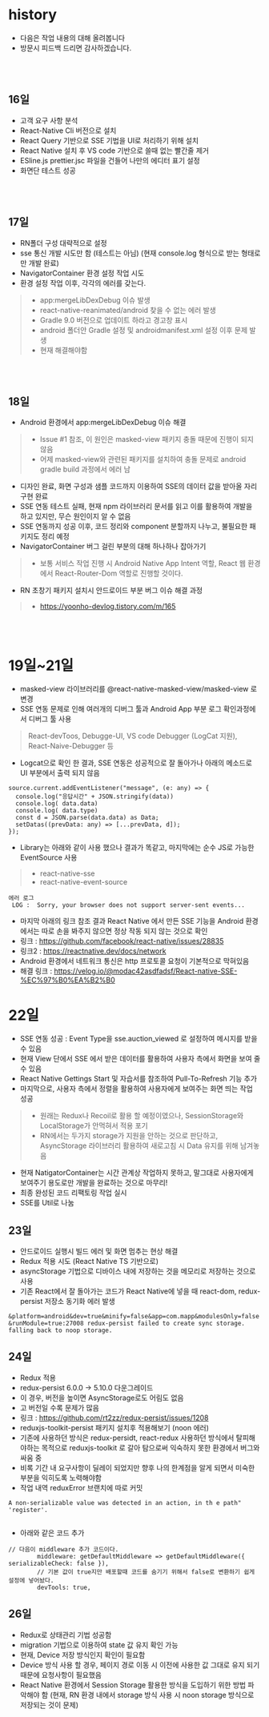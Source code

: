 # history
- 다음은 작업 내용의 대해 올려봅니다
- 방문시 피드백 드리면 감사하겠습니다.

<br/><br/>

## 16일
- 고객 요구 사항 분석
- React-Native Cli 버전으로 설치
- React Query 기반으로 SSE 기법을 UI로 처리하기 위해 설치
- React Native 설치 후 VS code 기반으로 쓸때 없는 빨간줄 제거
- ESline.js prettier.jsc 파일을 건들어 나만의 에디터 표기 설정
- 화면단 테스트 성공

<br/><br/>

## 17일
- RN폴더 구성 대략적으로 설정
- sse 통신 개발 시도만 함 (테스트는 아님) (현재 console.log 형식으로 받는 형태로만 개발 완료)
- NavigatorContainer 환경 설정 작업 시도
- 환경 설정 작업 이후, 각각의 에러를 갖는다.
> - app:mergeLibDexDebug 이슈 발생
> - react-native-reanimated/android 찾을 수 없는 에러 발생
> - Gradle 9.0 버전으로 업데이트 하라고 경고창 표시
> - android 폴더안 Gradle 설정 및 androidmanifest.xml 설정 이후 문제 발생
> - 현재 해결해야함

<br/><br/>

## 18일
- Android 환경에서 app:mergeLibDexDebug 이슈 해결
> - Issue #1 참조, 이 원인은 masked-view 패키지 충돌 때문에 진행이 되지 않음
> - 어제 masked-view와 관련된 패키지를 설치하여 충돌 문제로 android gradle build 과정에서 에러 남
- 디자인 완료, 화면 구성과 샘플 코드까지 이용하여 SSE의 데이터 값을 받아올 자리 구현 완료
- SSE 연동 테스트 실패, 현재 npm 라이브러리 문서를 읽고 이를 활용하여 개발을 하고 있지만, 무슨 원인이지 알 수 없음
- SSE 연동까지 성공 이후, 코드 정리와 component 분할까지 나누고, 불필요한 패키지도 정리 예정
- NavigatorContainer 버그 걸린 부분의 대해 하나하나 잡아가기 
> - 보통 서비스 작업 진행 시 Android Native App Intent 역할, React 웹 환경에서 React-Router-Dom 역할로 진행할 것이다.
- RN 초창기 패키지 설치시 안드로이드 부분 버그 이슈 해결 과정
> - https://yoonho-devlog.tistory.com/m/165

<br/><br/>

# 19일~21일
- masked-view 라이브러리를 @react-native-masked-view/masked-view 로 변경
- SSE 연동 문제로 인해 여러개의 디버그 툴과 Android App 부분 로그 확인과정에서 디버그 툴 사용
> React-devToos, Debugge-UI, VS code Debugger (LogCat 지원), React-Naive-Debugger 등
- Logcat으로 확인 한 결과, SSE 연동은 성공적으로 잘 돌아가나 아래의 메소드로 UI 부분에서 출력 되지 않음
```
source.current.addEventListener("message", (e: any) => {
  console.log("응답시간" + JSON.stringify(data))
  console.log( data.data) 
  console.log( data.type)
  const d = JSON.parse(data.data) as Data;
  setDatas((prevData: any) => [...prevData, d]);
});
```
- Library는 아래와 같이 사용 했으나 결과가 똑같고, 마지막에는 순수 JS로 가능한 EventSource 사용
> - react-native-sse
> - react-native-event-source
```
에러 로그
 LOG :  Sorry, your browser does not support server-sent events...
```
- 마지막 아래의 링크 참조 결과 React Native 에서 만든 SSE 기능을 Android 환경에서는 따로 손을 봐주지 않으면 정상 작동 되지 않는 것으로 확인
- 링크 :  https://github.com/facebook/react-native/issues/28835
- 링크2 : https://reactnative.dev/docs/network
- Android 환경에서 네트워크 통신은 http 프로토콜 요청이 기본적으로 막혀있음
- 해결 링크 : https://velog.io/@modac42asdfadsf/React-native-SSE-%EC%97%B0%EA%B2%B0

# 22일
- SSE 연동 성공 : Event Type을 sse.auction_viewed 로 설정하여 메시지를 받을 수 있음
- 현재 View 단에서 SSE 에서 받은 데이터를 활용하여 사용자 측에서 화면을 보여 줄 수 있음
- React Native Gettings Start 및 자습서를 참조하여 Pull-To-Refresh 기능 추가
- 마지막으로, 사용자 측에서 정렬을 활용하여 사용자에게 보여주는 화면 띄는 작업 성공
> - 원래는 Redux나 Recoil로 활용 할 예정이였으나, SessionStorage와 LocalStorage가 안먹혀서 적용 포기
> - RN에서는 두가지 storage가 지원을 안하는 것으로 판단하고, AsyncStorage 라이브러리 활용하여 새로고침 시 Data 유지를 위해 남겨놓음
- 현재 NatigatorContainer는 시간 관계상 작업하지 못하고, 말그대로 사용자에게 보여주기 용도로만 개발을 완료하는 것으로 마무리!
- 최종 완성된 코드 리팩토링 작업 실시
- SSE를 Util로 나눔

## 23일
- 안드로이드 실행시 빌드 에러 및 화면 멈추는 현상 해결
- Redux 적용 시도 (React Native TS 기반으로)
- asyncStorage 기법으로 디바이스 내에 저장하는 것을 메모리로 저장하는 것으로 사용
- 기존 React에서 잘 돌아가는 코드가 React Native에 넣을 때 react-dom, redux-persist 저장소 동기화 에러 발생
```
&platform=android&dev=true&minify=false&app=com.mapp&modulesOnly=false
&runModule=true:27008 redux-persist failed to create sync storage.
falling back to noop storage.
```

## 24일
- Redux 적용
- redux-persist 6.0.0 -> 5.10.0 다운그레이드
- 이 경우, 버전을 높이면 AsyncStorage로도 어림도 없음
- 고 버전일 수록 문제가 많음
- 링크 : https://github.com/rt2zz/redux-persist/issues/1208
- reduxjs-toolkit-persist 패키지 설치후 적용해보기 (noon 에러)
- 기존에 사용하던 방식은 redux-persidt, react-redux 사용하던 방식에서 탈피해야하는 목적으로 reduxjs-toolkit 로 갈아 탐으로써 익숙하지 못한 환경에서 버그와 싸움 중
- 비록 기간 내 요구사항이 딜레이 되었지만 향후 나의 한계점을 알게 되면서 미숙한 부분을 익히도록 노력해야함
- 작업 내역 reduxError 브랜치에 따로 커밋

```
A non-serializable value was detected in an action, in th e path" 'register'.


```

- 아래와 같은 코드 추가

```
// 다음이 middleware 추가 코드이다.
        middleware: getDefaultMiddleware => getDefaultMiddleware({ serializableCheck: false }),
        // 기본 값이 true지만 배포할때 코드를 숨기기 위해서 false로 변환하기 쉽게 설정에 넣어놨다.
        devTools: true,
```


## 26일
- Redux로 상태관리 기법 성공함
- migration 기법으로 이용하여 state 값 유지 확인 가능
- 현재, Device 저장 방식인지 확인이 필요함
- Device 방식 사용 할 경우, 페이지 경로 이동 시 이전에 사용한 값 그대로 유지 되기 때문에 요청사항이 필요했음
- React Native 환경에서 Session Storage 활용한 방식을 도입하기 위한 방법 파악해야 함 (현재, RN 환경 내에서 storage 방식 사용 시 noon storage 방식으로 저장되는 것이 문제)